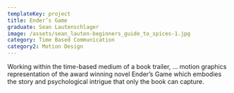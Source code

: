 ```yaml
---
templateKey: project
title: Ender’s Game
graduate: Sean Lautenschlager
image: /assets/sean_lauten-beginners_guide_to_spices-1.jpg
category: Time Based Communication
category2: Motion Design
---
```

Working within the time-based medium of a book trailer, … motion graphics representation of the award winning novel Ender’s Game which embodies the story and psychological intrigue that only the book can capture.
